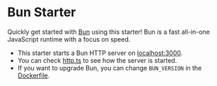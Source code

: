 # Bun Starter

Quickly get started with [Bun](https://bun.sh/) using this starter! Bun is a fast all-in-one JavaScript runtime with a focus on speed.

- This starter starts a Bun HTTP server on [localhost:3000](http://localhost:3000).
- You can check [http.ts](./http.ts) to see how the server is started.
- If you want to upgrade Bun, you can change `BUN_VERSION` in the [Dockerfile](./.codesandbox/Dockerfile).